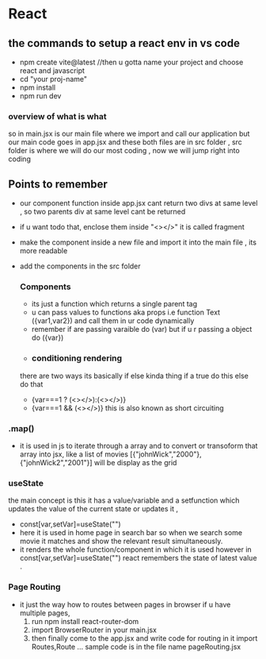 # React
## the commands to setup a react env in vs code
- npm create vite@latest //then u gotta name your project and choose react and javascript
- cd "your proj-name"
- npm install
- npm run dev

### overview of what is what
so in main.jsx is our main file where we import and call our application but our main code goes in app.jsx and these both files are in src folder , src folder is where we will do our most coding , now we will jump right into coding 

## Points to remember
- our component function inside app.jsx cant return two divs at same level , so two parents div at same level cant be returned
- if u want todo that, enclose them inside "<></>" it is called fragment
- make the component inside a new file and import it into the main file , its more readable
- add the components in the src folder

  ### Components
  - its just a function which returns a single parent tag
  - u can pass values to functions aka props i.e function Text ({var1,var2}) and call them in ur code dynamically
  - remember if are passing varaible do (var) but if u r passing a object do ({var})
  -  ### conditioning rendering
    there are two ways its basically if else kinda thing if a true do this else do that
  - {var===1 ? (<></>):(<></>)}
  - {var===1 && (<></>)} this is also known as short circuiting
### .map()
- it is used in js to iterate through a array and to convert or transoform that array into jsx, like a list of movies [{"johnWick","2000"},{"johnWick2","2001"}] will be display as the grid
### useState
the main concept is this it has a value/variable and a setfunction which updates the value of the current state or updates it ,
- const[var,setVar]=useState("")
- here it is used in home page in search bar so when we search some movie it matches and show the relevant result simultaneously.
- it renders the whole function/component in which it is used however in const[var,setVar]=useState("") react remembers the state of latest value .
### Page Routing 
- it just the way how to routes between pages in browser if u have multiple pages,
  1) run npm install react-router-dom
  2) import BrowserRouter in your main.jsx
  3) then finally come to the app.jsx and write code for routing in it import Routes,Route ... sample code is in the file name pageRouting.jsx
 




